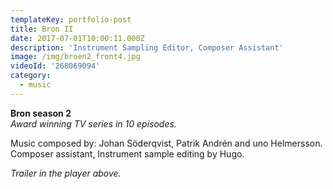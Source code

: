```yaml
---
templateKey: portfolio-post
title: Bron II
date: 2017-07-01T10:00:11.000Z
description: 'Instrument Sampling Editor, Composer Assistant'
image: /img/broen2_front4.jpg
videoId: '268069094'
category:
  - music
---
```

**Bron season 2** \
_Award winning TV series in 10 episodes._

Music composed by: Johan Söderqvist, Patrik Andrén and uno Helmersson.\
Composer assistant, Instrument sample editing by Hugo. 

_Trailer in the player above._

